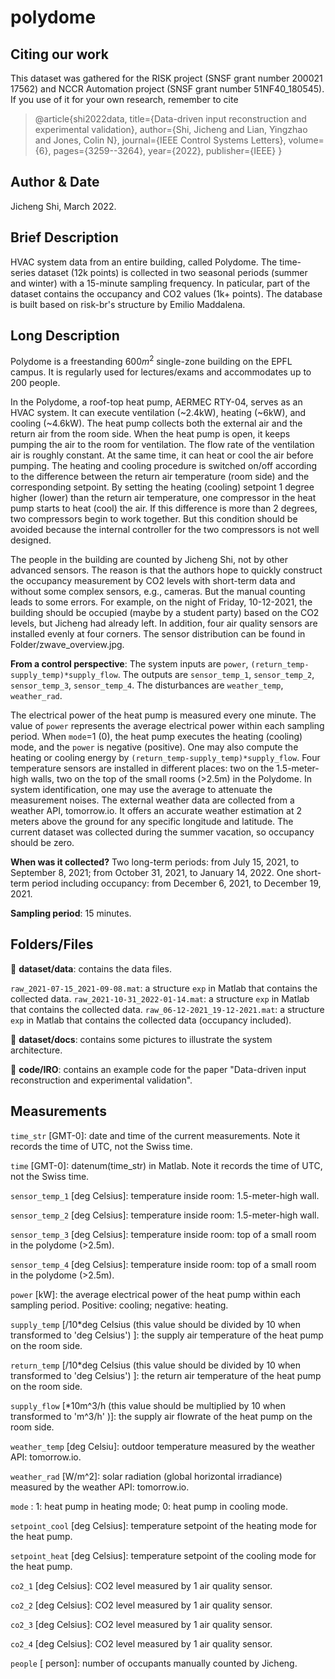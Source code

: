 # polydome

## Citing our work
This dataset was gathered for the RISK project (SNSF grant number 200021 17562) and NCCR Automation project (SNSF grant number 51NF40\_180545). If you use of it for your own research, remember to cite
> @article{shi2022data,
  title={Data-driven input reconstruction and experimental validation},
  author={Shi, Jicheng and Lian, Yingzhao and Jones, Colin N},
  journal={IEEE Control Systems Letters},
  volume={6},
  pages={3259--3264},
  year={2022},
  publisher={IEEE}
}

## Author & Date 

Jicheng Shi, March 2022.

## Brief Description 

HVAC system data from an entire building, called Polydome. The time-series dataset (12k points) is collected in two seasonal periods (summer and winter) with a 15-minute sampling frequency. In paticular, part of the dataset contains the occupancy and CO2 values (1k+ points).
The database is built based on risk-br's structure by Emilio Maddalena.

## Long Description 
Polydome is a freestanding $600 m^2$ single-zone building on the EPFL campus. It is regularly used for lectures/exams and accommodates up to 200 people.

In the Polydome, a roof-top heat pump, AERMEC RTY-04, serves as an HVAC system. It can execute ventilation (~2.4kW), heating (~6kW), and cooling (~4.6kW). The heat pump collects both the external air and the return air from the room side. When the heat pump is open, it keeps pumping the air to the room for ventilation. The flow rate of the ventilation air is roughly constant. At the same time, it can heat or cool the air before pumping. The heating and cooling procedure is switched on/off according to the difference between the return air temperature (room side) and the corresponding setpoint. By setting the heating (cooling) setpoint 1 degree higher (lower) than the return air temperature, one compressor in the heat pump starts to heat (cool) the air. If this difference is more than 2 degrees, two compressors begin to work together. But this condition should be avoided because the internal controller for the two compressors is not well designed. 

The people in the building are counted by Jicheng Shi, not by other advanced sensors. The reason is that the authors hope to quickly construct the occupancy measurement by CO2 levels with short-term data and without some complex sensors, e.g., cameras. But the manual counting leads to some errors. For example, on the night of Friday, 10-12-2021, the building should be occupied (maybe by a student party) based on the CO2 levels, but Jicheng had already left. In addition, four air quality sensors are installed evenly at four corners. The sensor distribution can be found in Folder/zwave_overview.jpg. 


**From a control perspective**: The system inputs are ``power``, ``(return_temp-supply_temp)*supply_flow``. The outputs are ``sensor_temp_1``, ``sensor_temp_2``, ``sensor_temp_3``, ``sensor_temp_4``. The disturbances are ``weather_temp``, ``weather_rad``.

The electrical power of the heat pump is measured every one minute. The value of ``power`` represents the average electrical power within each sampling period. When ``mode``=1 (0), the heat pump executes the heating (cooling) mode, and the  ``power`` is negative (positive). One may also compute the heating or cooling energy by ``(return_temp-supply_temp)*supply_flow``.  Four temperature sensors are installed in different places: two on the 1.5-meter-high walls, two on the top of the small rooms (>2.5m) in the Polydome. In system identification, one may use the average to attenuate the measurement noises. The external weather data are collected from a weather API, tomorrow.io. It offers an accurate weather estimation at 2 meters above the ground for any specific longitude and latitude. The current dataset was collected during the summer vacation, so occupancy should be zero.


**When was it collected?** Two long-term periods: from July 15, 2021, to September 8, 2021; from October 31, 2021, to January 14, 2022. One short-term period including occupancy: from December 6, 2021, to December 19, 2021.

**Sampling period**: 15 minutes.

## Folders/Files

:file_folder: **dataset/data**: contains the data files.


``raw_2021-07-15_2021-09-08.mat``: a structure ``exp`` in Matlab that contains the collected data.
``raw_2021-10-31_2022-01-14.mat``: a structure ``exp`` in Matlab that contains the collected data.
``raw_06-12-2021_19-12-2021.mat``: a structure ``exp`` in Matlab that contains the collected data (occupancy included).

:file_folder: **dataset/docs**: contains some pictures to illustrate the system architecture.

:file_folder: **code/IRO**: contains an example code for the paper "Data-driven input reconstruction and experimental validation".

## Measurements

``time_str`` \[GMT-0\]: date and time of the current measurements. Note it records the time of UTC, not the Swiss time.

``time`` \[GMT-0\]: datenum(time_str) in Matlab. Note it records the time of UTC, not the Swiss time.

``sensor_temp_1`` \[deg Celsius\]: temperature inside room: 1.5-meter-high wall.

``sensor_temp_2`` \[deg Celsius\]: temperature inside room: 1.5-meter-high wall.

``sensor_temp_3`` \[deg Celsius\]: temperature inside room: top of a small room in the polydome (>2.5m).

``sensor_temp_4`` \[deg Celsius\]: temperature inside room: top of a small room in the polydome (>2.5m).

``power`` \[kW\]: the average electrical power of the heat pump within each sampling period. Positive: cooling; negative: heating.

``supply_temp`` \[/10*deg Celsius (this value should be divided by 10 when transformed to 'deg Celsius') \]: the supply air temperature of the heat pump on the room side.

``return_temp`` \[/10*deg Celsius (this value should be divided by 10 when transformed to 'deg Celsius') \]: the return air temperature of the heat pump on the room side.

``supply_flow`` \[*10m^3/h (this value should be multiplied by 10 when transformed to 'm^3/h' )]: the supply air flowrate of the heat pump on the room side.

``weather_temp`` \[deg Celsiu\]: outdoor temperature measured by the weather API: tomorrow.io.

``weather_rad`` \[W/m^2\]: solar radiation (global horizontal irradiance) measured by the weather API: tomorrow.io.

``mode`` : 1: heat pump in heating mode; 0: heat pump in cooling mode.

``setpoint_cool`` \[deg Celsius\]: temperature setpoint of the heating mode for the heat pump.

``setpoint_heat`` \[deg Celsius\]: temperature setpoint of the cooling mode for the heat pump.

``co2_1`` \[deg Celsius\]: CO2 level measured by 1 air quality sensor.

``co2_2`` \[deg Celsius\]: CO2 level measured by 1 air quality sensor.

``co2_3`` \[deg Celsius\]: CO2 level measured by 1 air quality sensor.

``co2_4`` \[deg Celsius\]: CO2 level measured by 1 air quality sensor.

``people`` \[ person\]: number of occupants manually counted by Jicheng.

